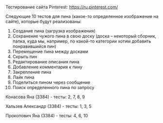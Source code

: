 Тестирование сайта Pinterest:
https://ru.pinterest.com/

Следующие 10 тестов для пина (какое-то определенное изображение на сайте), которые будут реализованы: 
1. Создание пина (загрузка изображения) 
2. Сохранение чужого пина в свою доску (доска – некоторый сборник, папка, куда мы, например, по какой-то категории хотим добавить понравившийся пин)
3. Перемещение пина между досками 
4. Скрыть пин 
5. Редактирование описания пина 
6. Добавление комментария к пину 
7. Закрепление пина 
8. Лайк пина 
9. Поделиться пином через сообщение 
10. Поиск определенного пина по запросу

Конасова Яна (3384) - тесты: 2, 7, 8, 9 

Хальзев Александр (3384) - тесты: 1, 3, 5 

Прокопович Яна (3384) - тесты: 4, 6, 10

